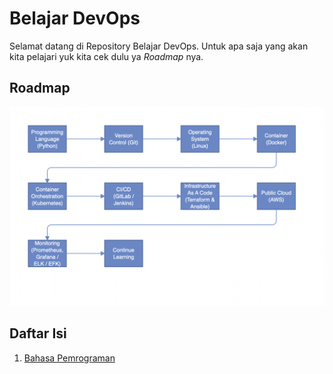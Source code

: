 # Belajar DevOps
Selamat datang di Repository Belajar DevOps. Untuk apa saja yang akan kita pelajari yuk kita cek dulu ya *Roadmap* nya.
## **Roadmap**
![Roadmap](./Roadmap.png)
## **Daftar Isi**
1. [Bahasa Pemrograman](https://github.com/ludesdeveloper/Belajar-DevOps/tree/master/1-Programming-Language)
